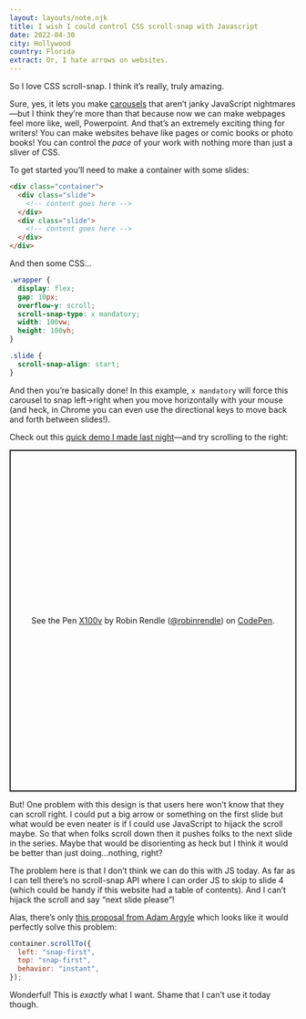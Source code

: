 ```yaml
---
layout: layouts/note.njk
title: I wish I could control CSS scroll-snap with Javascript
date: 2022-04-30
city: Hollywood
country: Florida
extract: Or, I hate arrows on websites.
---
```


So I love CSS scroll-snap. I think it’s really, truly amazing.

Sure, yes, it lets you make [carousels](https://codepen.io/robinrendle/full/YzyqNJK) that aren’t janky JavaScript nightmares—but I think they’re more than that because now we can make webpages feel more like, well, Powerpoint. And that’s an extremely exciting thing for writers! You can make websites behave like pages or comic books or photo books! You can control the _pace_ of your work with nothing more than just a sliver of CSS.

To get started you’ll need to make a container with some slides:

```html
<div class="container">
  <div class="slide">
    <!-- content goes here -->
  </div>
  <div class="slide">
    <!-- content goes here -->
  </div>
</div>
```

And then some CSS...

```css
.wrapper {
  display: flex;
  gap: 10px;
  overflow-y: scroll;
  scroll-snap-type: x mandatory;
  width: 100vw;
  height: 100vh;
}

.slide {
  scroll-snap-align: start;
}
```

And then you’re basically done! In this example, `x mandatory` will force this carousel to snap left->right when you move horizontally with your mouse (and heck, in Chrome you can even use the directional keys to move back and forth between slides!).

Check out this [quick demo I made last night](https://codepen.io/robinrendle/pen/xxYxVbK/02cef110b3f5feb4601797d321af7960?editors=1100)—and try scrolling to the right:

<p class="codepen" data-height="500" data-default-tab="result" data-slug-hash="xxYxVbK" data-user="robinrendle" data-token="02cef110b3f5feb4601797d321af7960" style="height: 600px; box-sizing: border-box; display: flex; align-items: center; justify-content: center; border: 2px solid; margin: 1em 0; padding: 1em;">
  <span>See the Pen <a href="https://codepen.io/robinrendle/pen/xxYxVbK/02cef110b3f5feb4601797d321af7960">
  X100v</a> by Robin Rendle (<a href="https://codepen.io/robinrendle">@robinrendle</a>)
  on <a href="https://codepen.io">CodePen</a>.</span>
</p>
<script async src="https://cpwebassets.codepen.io/assets/embed/ei.js"></script>

But! One problem with this design is that users here won’t know that they can scroll right. I could put a big arrow or something on the first slide but what would be even neater is if I could use JavaScript to hijack the scroll maybe. So that when folks scroll down then it pushes folks to the next slide in the series. Maybe that would be disorienting as heck but I think it would be better than just doing...nothing, right?

The problem here is that I don’t think we can do this with JS today. As far as I can tell there’s no scroll-snap API where I can order JS to skip to slide 4 (which could be handy if this website had a table of contents). And I can’t hijack the scroll and say “next slide please”!

Alas, there’s only [this proposal from Adam Argyle](https://github.com/argyleink/ScrollSnapExplainers/tree/main/js-scrollToOptions_Snap-Additions) which looks like it would perfectly solve this problem:

```javascript
container.scrollTo({
  left: "snap-first",
  top: "snap-first",
  behavior: "instant",
});
```

Wonderful! This is _exactly_ what I want. Shame that I can’t use it today though.
